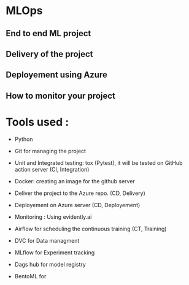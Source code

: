 # MLOps

## End to end ML project 
## Delivery of the project 
## Deployement using Azure
## How to monitor your project

# Tools used :
- Python
- Git for managing the project
- Unit and Integrated testing: tox (Pytest), it will be tested on GitHub action server (CI, Integration)
- Docker: creating an image for the github server
- Deliver the project to the Azure repo. (CD, Delivery)
- Deployement on Azure server (CD, Deployement)
- Monitoring : Using evidently.ai 
- Airflow for scheduling the continuous training (CT, Training)

- DVC for Data managment
- MLflow for Experiment tracking
- Dags hub for model registry
- BentoML for 